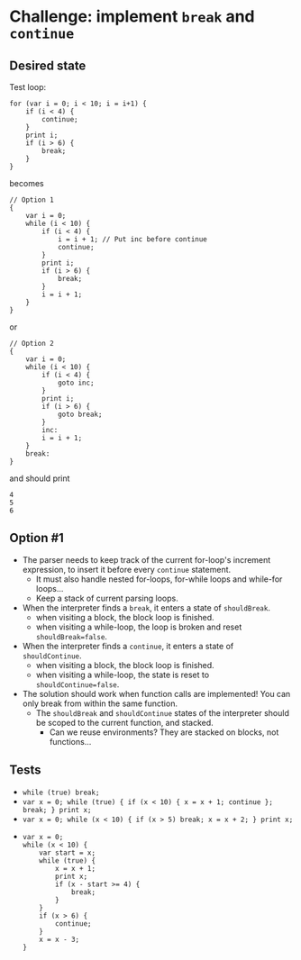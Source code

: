 # Challenge: implement `break` and `continue`

## Desired state

Test loop:

```
for (var i = 0; i < 10; i = i+1) {
    if (i < 4) {
        continue;
    }
    print i;
    if (i > 6) {
        break;
    }
}
```

becomes

```
// Option 1
{
    var i = 0;
    while (i < 10) {
        if (i < 4) {
            i = i + 1; // Put inc before continue
            continue;
        }
        print i;
        if (i > 6) {
            break;
        }
        i = i + 1;
    }
}
```

or 

```
// Option 2
{
    var i = 0;
    while (i < 10) {
        if (i < 4) {
            goto inc;
        }
        print i;
        if (i > 6) {
            goto break;
        }
        inc:
        i = i + 1;
    }
    break:
}
```

and should print

```
4
5
6
```

## Option #1

- The parser needs to keep track of the current for-loop's increment expression, to insert it before every `continue` statement.
  - It must also handle nested for-loops, for-while loops and while-for loops...
  - Keep a stack of current parsing loops.
- When the interpreter finds a `break`, it enters a state of `shouldBreak`.
  - when visiting a block, the block loop is finished.
  - when visiting a while-loop, the loop is broken and reset `shouldBreak=false`.
- When the interpreter finds a `continue`, it enters a state of `shouldContinue`.
  - when visiting a block, the block loop is finished.
  - when visiting a while-loop, the state is reset to `shouldContinue=false`.
- The solution should work when function calls are implemented! You can only break from within the same function.
  - The `shouldBreak` and `shouldContinue` states of the interpreter should be scoped to
    the current function, and stacked.
      - Can we reuse environments? They are stacked on blocks, not functions...

## Tests

- `while (true) break;`
- `var x = 0; while (true) { if (x < 10) { x = x + 1; continue }; break; } print x;`
- `var x = 0; while (x < 10) { if (x > 5) break; x = x + 2; } print x;`
- ```
  var x = 0;
  while (x < 10) {
      var start = x;
      while (true) {
          x = x + 1;
          print x;
          if (x - start >= 4) {
              break;
          }
      }
      if (x > 6) {
          continue;
      }
      x = x - 3;
  }
```
